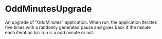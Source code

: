 # OddMinutesUpgrade
An upgrade of "OddMinutes" application. When run, the application iterates five times with a randomly generated pause and gives back if the minute each iteration har run is a odd minute or not.
